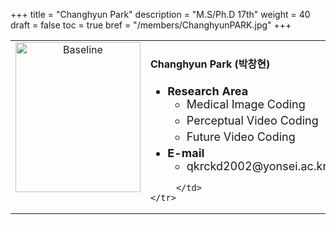 +++
title = "Changhyun Park"
description = "M.S/Ph.D 17th"
weight = 40
draft = false
toc = true
bref = "/members/ChanghyunPARK.jpg"
+++

<table>
    <tr>
       <td width="280" align="center" valign="top">
          <img alt="Baseline" width="200px" height="240" src="/members/ChanghyunPARK.jpg">
       </td>
       <td>
            <h4>Changhyun Park (박창현)</h4>
            <ul class="member_info">
                <li style="font-size: 18px"><b>Research Area</b>
                    <ul class="interest">
                        <li style="margin-bottom: 5px">Medical Image Coding</li>
                        <li style="margin-bottom: 5px">Perceptual Video Coding</li>
                        <li style="margin-bottom: 5px">Future Video Coding</li>
                    </ul>
                </li>
                <li style="font-size: 18px"><b>E-mail</b>
                    <ul>
                        <li style="margin-bottom: 5px">qkrckd2002@yonsei.ac.kr</li>
                    </ul>
                </li>
            </ul>
            
         </td>
    </tr>
</table>